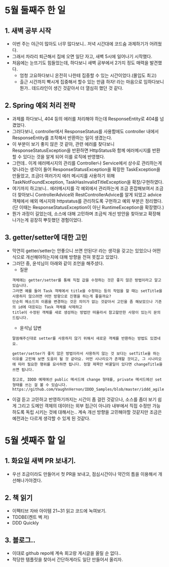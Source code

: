 # 5월 둘째주 한 일
## 1. 새벽 공부 시작
- 이번 주는 야근이 많아도 너무 많다보니.. 저녁 시간대에 코드숨 과제하기가 어려웠다.
- 그래서 차라리 퇴근해서 집에 오면 일단 자고, 새벽 5시에 일어나기 시작했다.
- 처음에는 눈뜨기도 힘들었는데, 하다보니 새벽 공부에서 2가지 정도 매력을 발견했다.
  - 엄청 고요하다보니 온전히 나한테 집중할 수 있는 시간이었다.(몰입도 최고)
  - 출근 시간까지 빡시게 집중해서 할수 있는 만큼 하자! 라는 마음으로 임하다보니 뭔가.. 데드라인이 생긴 것같아서 더 열심히 했던 것 같다.

## 2. Spring 예외 처리 전략
- 과제를 하다보니, 404 등의 에러를 처리해야 하는데 ResponseEntity로 404를 넘겼었다.
- 그러다보니, controller에서 ResponseStatus를 사용함에도 controller 내에서 ResponseEntity를 조작해서 반환하는 일이 생겼는다.
- 이 부분이 보기 좋지 않은 것 같아, 관련 에러를 찾다보니 ResponseStatusException을 반환하면 HttpStatus와 함께 에러메시지를 반환할 수 있다는 것을 알게 되어 이를 로직에 반영했다.
- 그런데.. 이게 에러메시지의 관리를 Controller나 Service에서 상수로 관리하는게 맞나라는 생각이 들어 ResponseStatusException을 확장한 TaskException을 만들었고, 조금더 여러가지 에러 메시지를 사용하기 위해 TaskNotFoundException, TaskHasInvalidTitleException을 확장/구현하였다.
- 여기까지 하고보니.. 에러메시지를 각 예외에서 관리하는게 조금 혼잡해보여서 조금더 찾아보니 ControllerAdvice와 RestControllerAdvice를 알게 되었고 advice 객체에서 예외 메시지와 httpstatus를 관리하도록 구현하고 예외 부분은 정리했다.(단 이때는 ResponseStatusException이 아닌 RuntimeException을 확장했다.)
- 뭔가 과정이 길었는데, 소스에 대해 고민하며 조금씩 개선 방안을 찾아보고 확장해나가는게 굉장히 뿌듯했던 경험이었다.

## 3. getter/setter에 대한 고민
- 막연히 getter/setter는 안좋으니 쓰면 안된다! 라는 생각을 갖고는 있었으나 어떤 식으로 개선해야하는지에 대해 방향을 전혀 못잡고 있었다.
- 그러던 중, 윤석님이 아래와 같이 조언을 해주셨다.
  - 질문
  ```
  객체에는 getter/setter를 통해 직접 값을 수정하는 것은 좋지 않은 방법이라고 알고 있습니다.
  그러면 예를 들어 Task 객체에서 title을 수정하는 등의 작업을 할 때는 setTitle을 사용하지 않으려면 어떤 방향으로 진행을 하는게 좋을까요?
  단순히 메소드의 이름을 변경하는 것은 의미가 없는 것같아서 고민을 좀 해보았으나 기존의 id에 대응되는 Task 객체를 삭제하고
  title이 수정된 객체를 새로 생성하는 방법만 떠올라서 참고할만한 사항이 있는지 문의 드립니다.
  ```
  - 윤석님 답변
  ```
  말씀해주신대로 setter를 사용하지 않기 위해서 새로운 객체를 반환하는 방법도 있겠네요.

  getter/setter가 좋지 않은 방법이라서 사용하지 않는 것 보다는 setTitle을 하는 이유를 고민해 보면 도움이 될 것 같아요. 어떤 시나리오가 존재할 것이고, 그 시나리오에 따라 필요한 행위를 묘사하면 됩니다. 정말 제목만 바꿀일이 있다면 changeTitle을 쓰면 됩니다.

  참고로, IDDD 예제에선 public 메서드에 change 형태를, private 메서드에선 set 형태를 쓰는 걸 볼 수 있습니다.
  https://github.com/VaughnVernon/IDDD_Samples/blob/master/iddd_agilepm/src/main/java/com/saasovation/agilepm/domain/model/product/Product.java
  ```
- 이걸 듣고 고민하고 반영하기까지는 시간이 좀 걸린 것같으나, 소스를 좀더 보기 쉽게 그리고 도메인 객체의 데이터는 외부 접근이 아니라 내부에서 직접 수정만 가능하도록 독립 시키는 것에 대해서는.. 
  계속 개선 방향을 고민해야할 것같지만 조금은 예전과는 다르게 생각할 수 있게 된 것같다.
  
# 5월 셋째주 할 일
## 1. 화요일 새벽 PR 보내기.
- 우선 조금이라도 만들어서 첫 PR을 보내고, 점심시간이나 약간의 틈을 이용해서 개선해나가야겠다.

## 2. 책 읽기
- 이펙티브 자바 아이템 21~31 읽고 코드에 녹여보기.
- TDDBE(켄트 벡 저)
- DDD Quickly

## 3. 블로그..
- 이대로 github repo에 계속 회고랑 게시글을 올릴 순 없다..
- 적당한 템플릿을 찾아서 간단하게라도 일단 만들어서 올리자.
